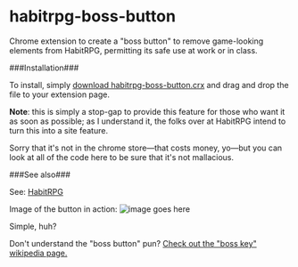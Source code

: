 habitrpg-boss-button
====================

Chrome extension to create a "boss button" to remove game-looking elements from HabitRPG, permitting its safe use at work or in class. 

###Installation###

To install, simply [download habitrpg-boss-button.crx](https://github.com/tjwds/habitrpg-boss-button/raw/master/habitrpg-boss-button.crx) and drag and drop the file to your extension page.  

**Note**: this is simply a stop-gap to provide this feature for those who want it as soon as possible; as I understand it, the folks over at HabitRPG intend to turn this into a site feature. 

Sorry that it's not in the chrome store—that costs money, yo—but you can look at all of the code here to be sure that it's not mallacious. 

###See also###

See:  [HabitRPG](https://github.com/HabitRPG/habitrpg)

Image of the button in action: 
![image goes here](http://i.imgur.com/QOoqqhh.png)

Simple, huh?

Don't understand the "boss button" pun?  [Check out the "boss key" wikipedia page.](http://en.wikipedia.org/wiki/Boss_key)
